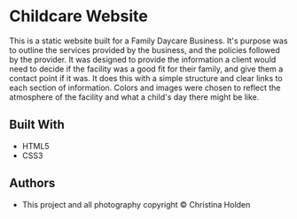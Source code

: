 # Childcare Website

This is a static website built for a Family Daycare Business. It's purpose was to outline the services provided by the business, 
and the policies followed by the provider. It was designed to provide the information a client would need to decide if the facility
was a good fit for their family, and give them a contact point if it was. It does this with a simple structure and clear links to each
section of information. Colors and images were chosen to reflect the atmosphere of the facility and what a child's day there might be 
like.


## Built With
* HTML5
* CSS3

## Authors
* This project and all photography copyright &copy; Christina Holden

